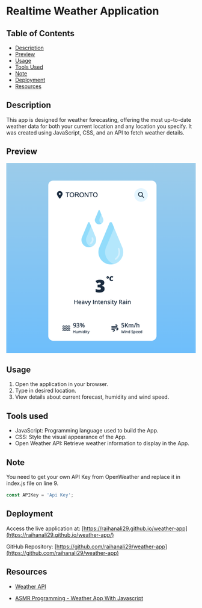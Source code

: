 # Realtime Weather Application

## Table of Contents

- [Description](#description)
- [Preview](#preview)
- [Usage](#usage)
- [Tools Used](#tools-used)
- [Note](#note)
- [Deployment](#deployment)
- [Resources](#resources)

## Description

This app is designed for weather forecasting, offering the most up-to-date weather data for both your current location and any location you specify. It was created using JavaScript, CSS, and an API to fetch weather details.

## Preview

![App Preview](./images/screenshot.png)

## Usage

1. Open the application in your browser.
2. Type in desired location.
3. View details about current forecast, humidity and wind speed.

## Tools used
- JavaScript: Programming language used to build the App.
- CSS: Style the visual appearance of the App.
- Open Weather API: Retrieve weather information to display in the App.

## Note

You need to get your own API Key from OpenWeather and replace it in index.js file on line 9. 

```javascript
const APIKey = 'Api Key';
```

## Deployment

Access the live application at: [https://raihanali29.github.io/weather-app](https://raihanali29.github.io/weather-app/)

GitHub Repository: [https://github.com/raihanali29/weather-app](https://github.com/raihanali29/weather-app)


## Resources

- [Weather API](https://openweathermap.org/api)

- [ASMR Programming - Weather App With Javascript](https://www.youtube.com/watch?v=iILFBGm_I9M)



